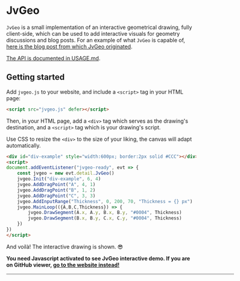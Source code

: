 # JvGeo

`JvGeo` is a small implementation of an interactive geometrical drawing, fully client-side,
which can be used to add interactive visuals for geometry discussions
and blog posts. For an example of what `JvGeo` is capable of,
[here is the blog post from which JvGeo originated](https://jvernay.fr/en/blog/polyline-triangulation/).

[The API is documented in USAGE.md](USAGE.md).

## Getting started

Add `jvgeo.js` to your website, and include a `<script>` tag in your HTML page:

```html
<script src="jvgeo.js" defer></script>
```

Then, in your HTML page, add a `<div>` tag which serves as the drawing's destination,
and a `<script>` tag which is your drawing's script.

Use CSS to resize the `<div>` to the size of your liking, the canvas will adapt automatically.

```html
<div id="div-example" style="width:600px; border:2px solid #CCC"></div>
<script>
document.addEventListener("jvgeo-ready", evt => {
    const jvgeo = new evt.detail.JvGeo()
    jvgeo.Init("div-example", 6, 4)
    jvgeo.AddDragPoint("A", 4, 1)
    jvgeo.AddDragPoint("B", 1, 2)
    jvgeo.AddDragPoint("C", 3, 3)
    jvgeo.AddInputRange("Thickness", 0, 200, 70, "Thickness = {} px")
    jvgeo.MainLoop(({A,B,C,Thickness}) => {
        jvgeo.DrawSegment(A.x, A.y, B.x, B.y, "#0004", Thickness)
        jvgeo.DrawSegment(B.x, B.y, C.x, C.y, "#0004", Thickness)
    })
})
</script>
```

And voilà! The interactive drawing is shown. 😎

<noscript><strong>
You need Javascript activated to see JvGeo interactive demo.
If you are on GitHub viewer, <a href="https://j-vernay.github.io/JvGeo/">go to the website instead!</a>
</strong></noscript>

<div id="div-example" style="width:600px; border:2px solid #CCC"></div>
<script>
document.addEventListener("jvgeo-ready", evt => {
    const jvgeo = new evt.detail.JvGeo()
    jvgeo.Init("div-example", 6, 4)
    jvgeo.AddDragPoint("A", 4, 1)
    jvgeo.AddDragPoint("B", 1, 2)
    jvgeo.AddDragPoint("C", 3, 3)
    jvgeo.AddInputRange("Thickness", 0, 200, 70, "Thickness = {} px")
    jvgeo.MainLoop(({A,B,C,Thickness}) => {
        jvgeo.DrawSegment(A.x, A.y, B.x, B.y, "#0004", Thickness)
        jvgeo.DrawSegment(B.x, B.y, C.x, C.y, "#0004", Thickness)
    })
})
</script>
<script src="jvgeo.js" defer></script>
